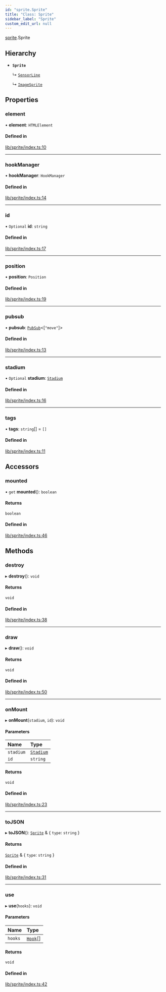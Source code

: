 ```yaml
---
id: "sprite.Sprite"
title: "Class: Sprite"
sidebar_label: "Sprite"
custom_edit_url: null
---
```


[sprite](../modules/sprite.md).Sprite

## Hierarchy

- **`Sprite`**

  ↳ [`SensorLine`](sensorLine.SensorLine.md)

  ↳ [`ImageSprite`](sprite.ImageSprite.md)

## Properties

### element

• **element**: `HTMLElement`

#### Defined in

[lib/sprite/index.ts:10](https://github.com/rycont/stadium/blob/eca21ca/lib/sprite/index.ts#L10)

___

### hookManager

• **hookManager**: `HookManager`

#### Defined in

[lib/sprite/index.ts:14](https://github.com/rycont/stadium/blob/eca21ca/lib/sprite/index.ts#L14)

___

### id

• `Optional` **id**: `string`

#### Defined in

[lib/sprite/index.ts:17](https://github.com/rycont/stadium/blob/eca21ca/lib/sprite/index.ts#L17)

___

### position

• **position**: `Position`

#### Defined in

[lib/sprite/index.ts:19](https://github.com/rycont/stadium/blob/eca21ca/lib/sprite/index.ts#L19)

___

### pubsub

• **pubsub**: [`PubSub`](pubsub.PubSub.md)\<[``"move"``]\>

#### Defined in

[lib/sprite/index.ts:13](https://github.com/rycont/stadium/blob/eca21ca/lib/sprite/index.ts#L13)

___

### stadium

• `Optional` **stadium**: [`Stadium`](stadium.Stadium.md)

#### Defined in

[lib/sprite/index.ts:16](https://github.com/rycont/stadium/blob/eca21ca/lib/sprite/index.ts#L16)

___

### tags

• **tags**: `string`[] = `[]`

#### Defined in

[lib/sprite/index.ts:11](https://github.com/rycont/stadium/blob/eca21ca/lib/sprite/index.ts#L11)

## Accessors

### mounted

• `get` **mounted**(): `boolean`

#### Returns

`boolean`

#### Defined in

[lib/sprite/index.ts:46](https://github.com/rycont/stadium/blob/eca21ca/lib/sprite/index.ts#L46)

## Methods

### destroy

▸ **destroy**(): `void`

#### Returns

`void`

#### Defined in

[lib/sprite/index.ts:38](https://github.com/rycont/stadium/blob/eca21ca/lib/sprite/index.ts#L38)

___

### draw

▸ **draw**(): `void`

#### Returns

`void`

#### Defined in

[lib/sprite/index.ts:50](https://github.com/rycont/stadium/blob/eca21ca/lib/sprite/index.ts#L50)

___

### onMount

▸ **onMount**(`stadium`, `id`): `void`

#### Parameters

| Name | Type |
| :------ | :------ |
| `stadium` | [`Stadium`](stadium.Stadium.md) |
| `id` | `string` |

#### Returns

`void`

#### Defined in

[lib/sprite/index.ts:23](https://github.com/rycont/stadium/blob/eca21ca/lib/sprite/index.ts#L23)

___

### toJSON

▸ **toJSON**(): [`Sprite`](sprite.Sprite.md) & \{ `type`: `string`  }

#### Returns

[`Sprite`](sprite.Sprite.md) & \{ `type`: `string`  }

#### Defined in

[lib/sprite/index.ts:31](https://github.com/rycont/stadium/blob/eca21ca/lib/sprite/index.ts#L31)

___

### use

▸ **use**(`hooks`): `void`

#### Parameters

| Name | Type |
| :------ | :------ |
| `hooks` | [`Hook`](main.Hook.md)[] |

#### Returns

`void`

#### Defined in

[lib/sprite/index.ts:42](https://github.com/rycont/stadium/blob/eca21ca/lib/sprite/index.ts#L42)
